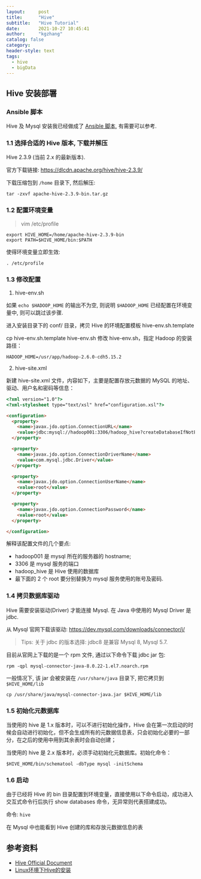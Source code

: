 ```yaml
---
layout:     post
title:      "Hive"
subtitle:   "Hive Tutorial"
date:       2021-10-27 10:45:41
author:     "kgzhang"
catalog: false
category: 
header-style: text
tags:
  - hive
  - bigData
---
```


## Hive 安装部署

### Ansible 脚本

Hive 及 Mysql 安装我已经做成了 [Ansible 脚本](https://github.com/kougazhang/ansible-galaxy), 有需要可以参考.

### 1.1 选择合适的 Hive 版本, 下载并解压

Hive 2.3.9 (当前 2.x 的最新版本). 

官方下载链接: https://dlcdn.apache.org/hive/hive-2.3.9/

下载压缩包到 `/home` 目录下, 然后解压:

```shell
tar -zxvf apache-hive-2.3.9-bin.tar.gz
```

### 1.2 配置环境变量

> vim /etc/profile

```shell
export HIVE_HOME=/home/apache-hive-2.3.9-bin
export PATH=$HIVE_HOME/bin:$PATH
```

使得环境变量立即生效:

```shell
. /etc/profile
```

### 1.3 修改配置

1. hive-env.sh

如果 `echo $HADOOP_HOME` 的输出不为空, 则说明 `$HADOOP_HOME` 已经配置在环境变量中, 则可以跳过该步骤.

进入安装目录下的 conf/ 目录，拷贝 Hive 的环境配置模板 hive-env.sh.template

cp hive-env.sh.template hive-env.sh
修改 hive-env.sh，指定 Hadoop 的安装路径：

```shell
HADOOP_HOME=/usr/app/hadoop-2.6.0-cdh5.15.2
```

2. hive-site.xml

新建 hive-site.xml 文件，内容如下，主要是配置存放元数据的 MySQL 的地址、驱动、用户名和密码等信息：

```html
<?xml version="1.0"?>
<?xml-stylesheet type="text/xsl" href="configuration.xsl"?>

<configuration>
  <property>
    <name>javax.jdo.option.ConnectionURL</name>
    <value>jdbc:mysql://hadoop001:3306/hadoop_hive?createDatabaseIfNotExist=true</value>
  </property>

  <property>
    <name>javax.jdo.option.ConnectionDriverName</name>
    <value>com.mysql.jdbc.Driver</value>
  </property>

  <property>
    <name>javax.jdo.option.ConnectionUserName</name>
    <value>root</value>
  </property>

  <property>
    <name>javax.jdo.option.ConnectionPassword</name>
    <value>root</value>
  </property>

</configuration>
```

解释该配置文件的几个要点:
- hadoop001 是 mysql 所在的服务器的 hostname;
- 3306 是 mysql 服务的端口
- hadoop_hive 是 Hive 使用的数据库
- 最下面的 2 个 root 要分别替换为 mysql 服务使用的账号及密码.

### 1.4 拷贝数据库驱动

Hive 需要安装驱动(Driver) 才能连接 Mysql. 在 Java 中使用的 Mysql Driver 是 jdbc.

从 Mysql 官网下载该驱动: https://dev.mysql.com/downloads/connector/j/

> Tips: 关于 jdbc 的版本选择: jdbc8 是兼容 Mysql 8, Mysql 5.7.

目前从官网上下载的是一个 rpm 文件, 通过以下命令下载 jdbc jar 包:

```shell
rpm -qpl mysql-connector-java-8.0.22-1.el7.noarch.rpm 
```

一般情况下, 该 jar 会被安装在 `/usr/share/java` 目录下, 把它拷贝到 `$HIVE_HOME/lib`

```shell
cp /usr/share/java/mysql-connector-java.jar $HIVE_HOME/lib
```

### 1.5 初始化元数据库

当使用的 hive 是 1.x 版本时，可以不进行初始化操作，Hive 会在第一次启动的时候会自动进行初始化，但不会生成所有的元数据信息表，只会初始化必要的一部分，在之后的使用中用到其余表时会自动创建；

当使用的 hive 是 2.x 版本时，必须手动初始化元数据库。初始化命令：

```shell
$HIVE_HOME/bin/schematool -dbType mysql -initSchema
```

### 1.6 启动

由于已经将 Hive 的 bin 目录配置到环境变量，直接使用以下命令启动，成功进入交互式命令行后执行 show databases 命令，无异常则代表搭建成功。

命令: `hive`

在 Mysql 中也能看到 Hive 创建的库和存放元数据信息的表


## 参考资料
- [Hive Official Document](https://hive.apache.org/)
- [Linux环境下Hive的安装](https://github.com/kougazhang/BigData-Notes/blob/master/notes/installation/Linux%E7%8E%AF%E5%A2%83%E4%B8%8BHive%E7%9A%84%E5%AE%89%E8%A3%85%E9%83%A8%E7%BD%B2.md)

